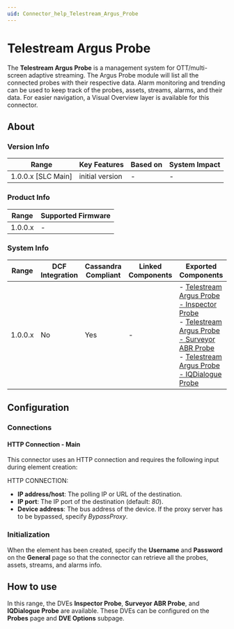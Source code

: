 ```yaml
---
uid: Connector_help_Telestream_Argus_Probe
---
```


# Telestream Argus Probe

The **Telestream Argus Probe** is a management system for OTT/multi-screen adaptive streaming. The Argus Probe module will list all the connected probes with their respective data. Alarm monitoring and trending can be used to keep track of the probes, assets, streams, alarms, and their data. For easier navigation, a Visual Overview layer is available for this connector.

## About

### Version Info

| Range | Key Features | Based on | System Impact |
|--|--|--|--|
| 1.0.0.x [SLC Main] |initial version| - | - |

### Product Info

| Range     | Supported Firmware     |
|-----------|------------------------|
| 1.0.0.x   | -                      |

### System Info

| Range | DCF Integration | Cassandra Compliant | Linked Components | Exported Components |
|--|--|--|--|--|
| 1.0.0.x | No | Yes | - | - [Telestream Argus Probe - Inspector Probe](xref:Connector_help_Telestream_Argus_Probe_-_Inspector_Probe) <br>- [Telestream Argus Probe - Surveyor ABR Probe](xref:Connector_help_Telestream_Argus_Probe_-_Surveyor_ABR_Probe) <br>- [Telestream Argus Probe - IQDialogue Probe](xref:Connector_help_Telestream_Argus_Probe_-_IQDialogue_Probe) |

## Configuration

### Connections

#### HTTP Connection - Main

This connector uses an HTTP connection and requires the following input during element creation:

HTTP CONNECTION:

- **IP address/host**: The polling IP or URL of the destination.
- **IP port**: The IP port of the destination (default: *80*).
- **Device address**: The bus address of the device. If the proxy server has to be bypassed, specify *BypassProxy*.

### Initialization

When the element has been created, specify the **Username** and **Password** on the **General** page so that the connector can retrieve all the probes, assets, streams, and alarms info.

## How to use

In this range, the DVEs **Inspector Probe**, **Surveyor ABR Probe**, and **IQDialogue Probe** are available. These DVEs can be configured on the **Probes** page and **DVE Options** subpage.


